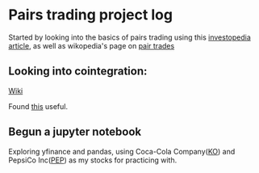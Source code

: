 # Pairs trading project log
Started by looking into the basics of pairs trading using this [investopedia article](https://www.investopedia.com/terms/p/pairstrade.asp), as well as wikopedia's page on [pair trades](https://en.wikipedia.org/wiki/Pairs_trade)
## Looking into cointegration: 
[Wiki](https://en.wikipedia.org/wiki/Cointegration)

Found [this](https://hudsonthames.org/an-introduction-to-cointegration/) useful. 
## Begun a jupyter notebook
Exploring yfinance and pandas, using Coca-Cola Company([KO](https://finance.yahoo.com/quote/KO/)) and PepsiCo Inc([PEP](https://finance.yahoo.com/quote/PEP/)) as my stocks for practicing with.


